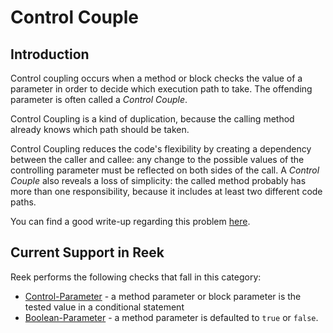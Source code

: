 # Control Couple

## Introduction

Control coupling occurs when a method or block checks the value of a parameter
in order to decide which execution path to take. The offending parameter is
often called a _Control Couple_.

Control Coupling is a kind of duplication, because the calling method already knows which path should be taken.

Control Coupling reduces the code's flexibility by creating a dependency
between the caller and callee: any change to the possible values of the
controlling parameter must be reflected on both sides of the call. A _Control
Couple_ also reveals a loss of simplicity: the called method probably has more
than one responsibility, because it includes at least two different code paths.

You can find a good write-up regarding this problem [here](http://solnic.eu/2012/04/11/get-rid-of-that-code-smell-control-couple.html).

## Current Support in Reek

Reek performs the following checks that fall in this category:

* [Control-Parameter](Control-Parameter.md) - a method parameter or block
  parameter is the tested value in a conditional statement
* [Boolean-Parameter](Boolean-Parameter.md) - a method parameter is defaulted
  to `true` or `false`.
